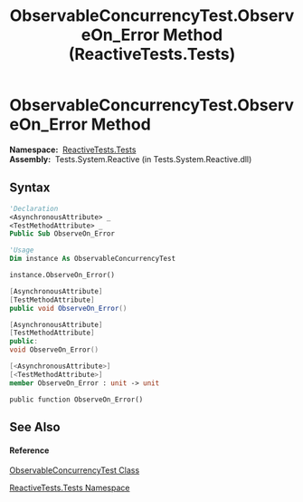 ﻿---
title: ObservableConcurrencyTest.ObserveOn_Error Method  (ReactiveTests.Tests)
TOCTitle: ObserveOn_Error Method
ms:assetid: M:ReactiveTests.Tests.ObservableConcurrencyTest.ObserveOn_Error
ms:mtpsurl: https://msdn.microsoft.com/en-us/library/reactivetests.tests.observableconcurrencytest.observeon_error(v=VS.103)
ms:contentKeyID: 36620017
ms.date: 06/28/2011
mtps_version: v=VS.103
f1_keywords:
- ReactiveTests.Tests.ObservableConcurrencyTest.ObserveOn_Error
dev_langs:
- CSharp
- JScript
- VB
- FSharp
- c++
---

# ObservableConcurrencyTest.ObserveOn\_Error Method

**Namespace:**  [ReactiveTests.Tests](hh289046\(v=vs.103\).md)  
**Assembly:**  Tests.System.Reactive (in Tests.System.Reactive.dll)

## Syntax

``` vb
'Declaration
<AsynchronousAttribute> _
<TestMethodAttribute> _
Public Sub ObserveOn_Error
```

``` vb
'Usage
Dim instance As ObservableConcurrencyTest

instance.ObserveOn_Error()
```

``` csharp
[AsynchronousAttribute]
[TestMethodAttribute]
public void ObserveOn_Error()
```

``` c++
[AsynchronousAttribute]
[TestMethodAttribute]
public:
void ObserveOn_Error()
```

``` fsharp
[<AsynchronousAttribute>]
[<TestMethodAttribute>]
member ObserveOn_Error : unit -> unit 
```

``` jscript
public function ObserveOn_Error()
```

## See Also

#### Reference

[ObservableConcurrencyTest Class](hh303373\(v=vs.103\).md)

[ReactiveTests.Tests Namespace](hh289046\(v=vs.103\).md)

